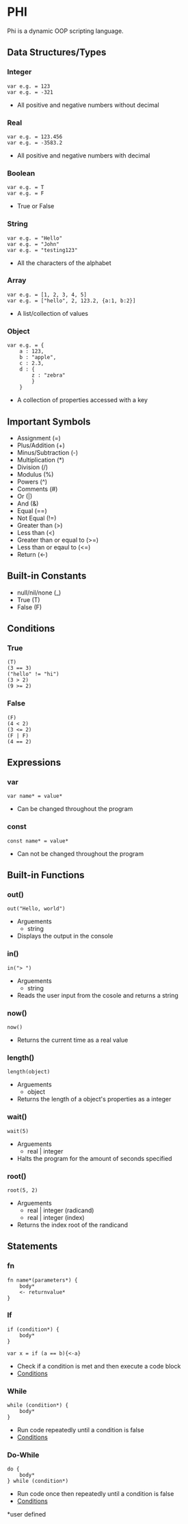 # PHI
Phi is a dynamic OOP scripting language.

## Data Structures/Types
### Integer
    var e.g. = 123
    var e.g. = -321
- All positive and negative numbers without decimal
### Real
    var e.g. = 123.456
    var e.g. = -3583.2
- All positive and negative numbers with decimal
### Boolean
    var e.g. = T
    var e.g. = F
- True or False
### String
    var e.g. = "Hello"
    var e.g. = "John"
    var e.g. = "testing123"
- All the characters of the alphabet
### Array
    var e.g. = [1, 2, 3, 4, 5]
    var e.g. = ["hello", 2, 123.2, {a:1, b:2}]
- A list/collection of values
### Object
    var e.g. = {
        a : 123,
        b : "apple",
        c : 2.3,
        d : {
            z : "zebra"
            }
        }
- A collection of properties accessed with a key
    
## Important Symbols
- Assignment (=)
- Plus/Addition (+)
- Minus/Subtraction (-)
- Multiplication (*)
- Division (/)
- Modulus (%)
- Powers (^)
- Comments (#)
- Or (|)
- And (&)
- Equal (==)
- Not Equal (!=)
- Greater than (>)
- Less than (<)
- Greater than or equal to (>=)
- Less than or eqaul to (<=)
- Return (<-)

## Built-in Constants
- null/nil/none (_)
- True (T)
- False (F)

## Conditions
### True
    (T)
    (3 == 3)
    ("hello" != "hi")
    (3 > 2)
    (9 >= 2)
### False
    (F)
    (4 < 2)
    (3 <= 2)
    (F | F)
    (4 == 2)

## Expressions
### var
    var name* = value*
- Can be changed throughout the program
### const
    const name* = value*
- Can not be changed throughout the program
## Built-in Functions
### out()
    out("Hello, world")
- Arguements
    - string
- Displays the output in the console
### in()
    in("> ")
- Arguements
    - string
- Reads the user input from the cosole and returns a string
### now()
    now()
- Returns the current time as a real value
### length()
    length(object)
- Arguements
    - object
- Returns the length of a object's properties as a integer
### wait()
    wait(5)
- Arguements
    - real | integer
- Halts the program for the amount of seconds specified
### root()
    root(5, 2)
- Arguements
    - real | integer (radicand)
    - real | integer (index)
- Returns the index root of the randicand

## Statements
### fn
    fn name*(parameters*) {
        body*
        <- returnvalue*
    }
### If
    if (condition*) {
        body*
    }

    var x = if (a == b){<-a}
- Check if a condition is met and then execute a code block
- [Conditions](#conditions)
### While
    while (condition*) {
        body*
    }
- Run code repeatedly until a condition is false
- [Conditions](#conditions)
### Do-While
    do {
        body*
    } while (condition*)
- Run code once then repeatedly until a condition is false
- [Conditions](#conditions)

*user defined